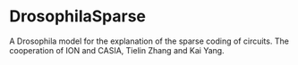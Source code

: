 # DrosophilaSparse
A Drosophila model for the explanation of the sparse coding of circuits. The cooperation of ION and CASIA, Tielin Zhang and Kai Yang.

